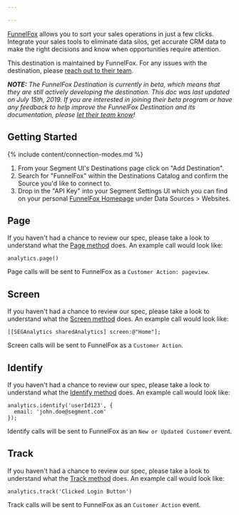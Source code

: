 ```yaml
---

---
```

[FunnelFox](https://www.funnelfox.com/integrations/segment?utm_source=segmentio&utm_medium=docs&utm_campaign=partners) allows you to sort your sales operations in just a few clicks. Integrate your sales tools to eliminate data silos, get accurate CRM data to make the right decisions and know when opportunities require attention.

This destination is maintained by FunnelFox. For any issues with the destination, please [reach out to their team](mailto:support@funnelfox.com).

_**NOTE:** The FunnelFox Destination is currently in beta, which means that they are still actively developing the destination. This doc was last updated on July 15th, 2019. If you are interested in joining their beta program or have any feedback to help improve the FunnelFox Destination and its documentation, please [let  their team know](mailto:support@funnelfox.com)!_


## Getting Started

{% include content/connection-modes.md %}

1. From your Segment UI's Destinations page click on "Add Destination".
2. Search for "FunnelFox" within the Destinations Catalog and confirm the Source you'd like to connect to.
3. Drop in the "API Key" into your Segment Settings UI which you can find on your personal [FunnelFox Homepage](https://app.funnelfox.com/#/home) under Data Sources > Websites.


## Page

If you haven't had a chance to review our spec, please take a look to understand what the [Page method](https://segment.com/docs/spec/page/) does. An example call would look like:

```
analytics.page()
```

Page calls will be sent to FunnelFox as a `Customer Action: pageview`. 


## Screen

If you haven't had a chance to review our spec, please take a look to understand what the [Screen method](https://segment.com/docs/spec/screen/) does. An example call would look like:

```
[[SEGAnalytics sharedAnalytics] screen:@"Home"];
```

Screen calls will be sent to FunnelFox as a `Customer Action`. 


## Identify

If you haven't had a chance to review our spec, please take a look to understand what the [Identify method](https://segment.com/docs/spec/identify/) does. An example call would look like:

```
analytics.identify('userId123', {
  email: 'john.doe@segment.com'
});
```

Identify calls will be sent to FunnelFox as an `New or Updated Customer` event.


## Track

If you haven't had a chance to review our spec, please take a look to understand what the [Track method](https://segment.com/docs/spec/track/) does. An example call would look like:

```
analytics.track('Clicked Login Button')
```

Track calls will be sent to FunnelFox as an `Customer Action` event.